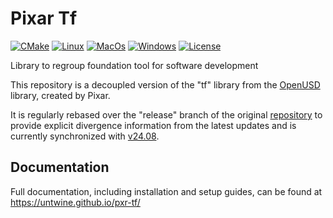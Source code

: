 # Pixar Tf

[![CMake](https://img.shields.io/badge/CMake-3.21...3.30-blue.svg?logo=CMake&logoColor=blue)](https://cmake.org)
[![Linux](https://github.com/untwine/pxr-tf/actions/workflows/linux.yml/badge.svg?branch=main)](https://github.com/untwine/pxr-tf/actions/workflows/linux.yml)
[![MacOs](https://github.com/untwine/pxr-tf/actions/workflows/macos.yml/badge.svg?branch=main)](https://github.com/untwine/pxr-tf/actions/workflows/macos.yml)
[![Windows](https://github.com/untwine/pxr-tf/actions/workflows/windows.yml/badge.svg?branch=main)](https://github.com/untwine/pxr-tf/actions/workflows/windows.yml)
[![License](https://img.shields.io/badge/License-TOST-yellow.svg)](https://github.com/untwine/pxr-tf/blob/main/LICENSE.txt)

Library to regroup foundation tool for software development

This repository is a decoupled version of the "tf" library from the
[OpenUSD](https://graphics.pixar.com/usd/release/index.html) library, created
by Pixar.

It is regularly rebased over the "release" branch of the original
[repository](https://github.com/PixarAnimationStudios/OpenUSD) to provide
explicit divergence information from the latest updates and is currently
synchronized with
[v24.08](https://github.com/PixarAnimationStudios/OpenUSD/releases/tag/v24.08).

## Documentation

Full documentation, including installation and setup guides, can be found at
https://untwine.github.io/pxr-tf/